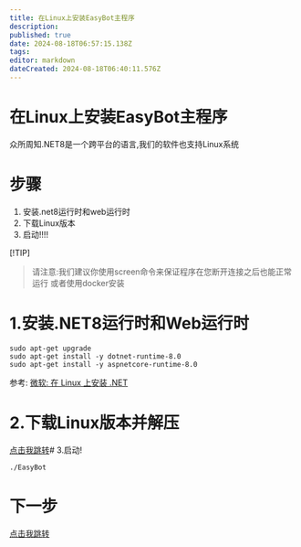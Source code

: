 ```yaml
---
title: 在Linux上安装EasyBot主程序
description: 
published: true
date: 2024-08-18T06:57:15.138Z
tags: 
editor: markdown
dateCreated: 2024-08-18T06:40:11.576Z
---
```

# 在Linux上安装EasyBot主程序

众所周知.NET8是一个跨平台的语言,我们的软件也支持Linux系统

# 步骤

1. 安装.net8运行时和web运行时
2. 下载Linux版本
3. 启动!!!!

[!TIP]
> 请注意:我们建议你使用screen命令来保证程序在您断开连接之后也能正常运行
>或者使用docker安装


# 1.安装.NET8运行时和Web运行时

```
sudo apt-get upgrade
sudo apt-get install -y dotnet-runtime-8.0
sudo apt-get install -y aspnetcore-runtime-8.0
```
参考: [微软: 在 Linux 上安装 .NET](https://learn.microsoft.com/zh-cn/dotnet/core/install/linux)

# 2.下载Linux版本并解压

[点击我跳转](/down)# 3.启动!

```
./EasyBot
```
# 下一步

[点击我跳转](/教程__获取并启用群聊)